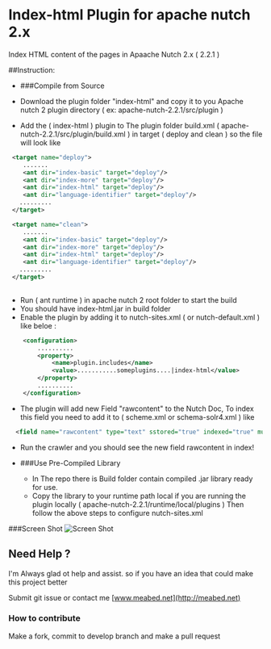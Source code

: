 Index-html Plugin for apache nutch 2.x
=================

Index HTML content of the pages in Apaache Nutch 2.x ( 2.2.1 )

##Instruction: 

- ###Compile from Source

 - Download the plugin folder "index-html" and copy it to you Apache nutch 2 plugin directory ( ex: apache-nutch-2.2.1/src/plugin )
 - Add the ( index-html ) plugin to The plugin folder build.xml ( apache-nutch-2.2.1/src/plugin/build.xml ) in target ( deploy and clean ) so the file will look like 
 ```xml
  <target name="deploy">
     .......
     <ant dir="index-basic" target="deploy"/>
     <ant dir="index-more" target="deploy"/>
     <ant dir="index-html" target="deploy"/>
     <ant dir="language-identifier" target="deploy"/>
    .........
  </target>

  <target name="clean">
     .......
     <ant dir="index-basic" target="deploy"/>
     <ant dir="index-more" target="deploy"/>
     <ant dir="index-html" target="deploy"/>
     <ant dir="language-identifier" target="deploy"/>
    .........
  </target>
  
  ```
  
  - Run ( ant runtime ) in apache nutch 2 root folder to start the build
  - You should have index-html.jar in build folder
  - Enable the plugin by adding it to nutch-sites.xml ( or nutch-default.xml ) like beloe :
  ```xml
      <configuration>
          ..........
          <property>
              <name>plugin.includes</name>
              <value>...........someplugins....|index-html</value>
          </property>
          ..........
      </configuration>
  ```
  - The plugin will add new Field "rawcontent" to the Nutch Doc, To index this field you need to add it to ( scheme.xml or schema-solr4.xml ) like 
  ```xml
    <field name="rawcontent" type="text" sstored="true" indexed="true" multiValued="false"/>
  ```
  - Run the crawler and you should see the new field rawcontent in index!
  
- ###Use Pre-Compiled Library 
  - In The repo there is Build folder contain compiled .jar library ready for use. 
  - Copy the library to your runtime path local if you are running the plugin locally ( apache-nutch-2.2.1/runtime/local/plugins ) Then follow the above steps to configure nutch-sites.xml
  

###Screen Shot 
![Screen Shot](http://i.imgur.com/rPWAcoQ.png)

## Need Help ?

I'm Always glad ot help and assist. so if you have an idea that could make this project better

Submit git issue or contact me [www.meabed.net](http://meabed.net)


### How to contribute

Make a fork, commit to develop branch and make a pull request
